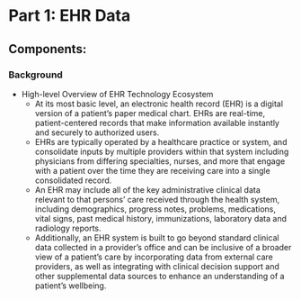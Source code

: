 # Part 1: EHR Data

## Components:

### Background
* High-level Overview of EHR Technology Ecosystem
    * At its most basic level, an electronic health record (EHR) is a digital version of a patient’s paper medical chart. EHRs are real-time, patient-centered records that make information available instantly and securely to authorized users.
    * EHRs are typically operated by a healthcare practice or system, and consolidate inputs by multiple providers within that system including physicians from differing specialties, nurses, and more that engage with a patient over the time they are receiving care into a single consolidated record.
    * An EHR may include all of the key administrative clinical data relevant to that persons’ care received through the health system, including demographics, progress notes, problems, medications, vital signs, past medical history, immunizations, laboratory data and radiology reports. 
     *  Additionally, an EHR system is built to go beyond standard clinical data collected in a provider’s office and can be inclusive of a broader view of a patient’s care by incorporating data from external care providers, as well as integrating with clinical decision support and other supplemental data sources to enhance an understanding of a patient’s wellbeing.
